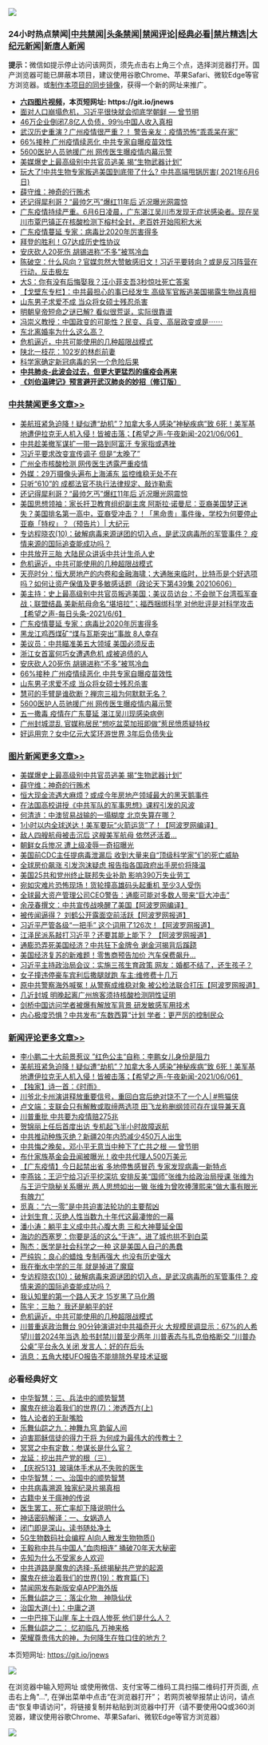 ![](https://raw.githubusercontent.com/fqnews/bnews/master/64photo/fqnews-qr.jpg)

<div id="tt">
<h3>24小时热点禁闻|<a href="#%E4%B8%AD%E5%85%B1%E7%A6%81%E9%97%BB%E6%9B%B4%E5%A4%9A%E6%96%87%E7%AB%A0">中共禁闻</a>|<a href="#%E5%9B%BE%E7%89%87%E6%96%B0%E9%97%BB%E6%9B%B4%E5%A4%9A%E6%96%87%E7%AB%A0">头条禁闻</a>|<a href="#%E6%96%B0%E9%97%BB%E8%AF%84%E8%AE%BA%E6%9B%B4%E5%A4%9A%E6%96%87%E7%AB%A0">禁闻评论|<a href="#%E5%BF%85%E7%9C%8B%E7%BB%8F%E5%85%B8%E5%A5%BD%E6%96%87">经典必看|<a href="/video.md#%E7%A6%81%E7%89%87%E7%B2%BE%E9%80%89">禁片精选</a>|<a href="https://github.com/fqnews/djy/blob/master/gb/nf1351518.md#1">大纪元新闻</a>|<a href="https://github.com/fqnews/ntdtv/blob/master/gb/prog204.md#1">新唐人新闻</a></h3>
<div><b>提示：</b>微信如提示停止访问该网页，须先点击右上角三个点，选择浏览器打开。国产浏览器可能已屏蔽本项目，建议使用谷歌Chrome、苹果Safari、微软Edge等官方浏览器。或<a href="https://github.com/fqnews/bnews/blob/master/%E5%88%B6%E4%BD%9Cgit%E7%A6%81%E9%97%BB%E9%95%9C%E5%83%8F.md">制作本项目的同步镜像</a>，获得一个新的网址来推广。</div>
<ul>
<li><b><a href="http://d1.bdrive.tk/64.mp4" target="_blank">六四图片视频</a>，本页短网址: https://git.io/jnews</b></li>
<li><a href="/comments/20210606/1561431.md">面对人口崩塌危机，习近平很快就会彻底学朝鲜 — 曾节明</a></li>
<li><a href="/cnnews/20210606/1561461.md">46万企业倒闭7.8亿人负债，99％中国人收入真相</a></li>
<li><a href="/comments/20210606/1561557.md">武汉历史重演？广州疫情很严重？！ 警告亲友：疫情恐怖“乖乖呆在家”</a></li>
<li><a href="/cbnews/20210607/1561645.md">66%接种 广州疫情续恶化 中共专家自曝疫苗效性</a></li>
<li><a href="/cbnews/20210607/1561594.md">5600医护人员驰援广州 网传医生曝疫情内幕示警</a></li>
<li><a href="/topimagenews/20210607/1561590.md">美媒爆史上最高级别中共官员逃美 揭“生物武器计划”</a></li>
<li><a href="/bannedvideo/20210607/1561601.md">玩大了!中共生物专家叛逃美国到底带了什么? 中共高端甩锅厉害( 2021年6月6日)</a></li>
<li><a href="/topimagenews/20210606/1561402.md">薛守维：神奇的行贿术</a></li>
<li><a href="/cbnews/20210607/1561707.md">还记得犀利哥？“最帅乞丐”爆红11年后 近况曝光网震惊</a></li>
<li><a href="/bannedvideo/20210606/1561458.md">广东疫情持续严重。6月6日凌晨，广东湛江吴川市发现无症状感染者。现在吴川市覃巴镇正在核酸检测下榕村全封，老百姓开始囤积大米</a></li>
<li><a href="/cbnews/20210607/1561676.md">广东疫情蔓延 专家：病毒比2020年厉害得多</a></li>
<li><a href="/baitai/20210607/1561610.md">拜登的胜利！G7达成历史性协议</a></li>
<li><a href="/cbnews/20210607/1561646.md">安庆砍人20死伤 胡锡进称“不多”被骂冷血</a></li>
<li><a href="/bannedvideo/20210606/1561468.md">陈破空：什么风向？官媒忽然大赞敏感旧文！习近平要转向？或是反习阵营在行动，反击极左</a></li>
<li><a href="/yule/20210607/1561603.md">大S：你有没有后悔娶我？汪小菲支吾3秒惊吐死亡答案</a></li>
<li><a href="/comments/20210607/1561595.md">【戈壁东专栏】：中共最担心的事已经发生 高级军官叛逃美国揭露生物战真相</a></li>
<li><a href="/cbnews/20210607/1561644.md">山东男子求爱不成 当众将女硕士残忍杀害</a></li>
<li><a href="/lifebaike/20210606/1561460.md">明朝皇帝短命之谜已解? 看似很荒诞，实际很靠谱</a></li>
<li><a href="/comments/20210606/1561513.md">冯崇义教授：中国政变的可能性？民变、兵变、高层政变或是⋯⋯</a></li>
<li><a href="/cnnews/20210607/1561681.md">东北离婚率为什么这么高？</a></li>
<li><a href="/comments/20210607/1561688.md">危机逼近，中共可能使用的几种超限战模式</a></li>
<li><a href="/cnnews/20210607/1561717.md">陕北一枝花：102岁的林彪前妻</a></li>
<li><a href="/cnnews/20210607/1561668.md">科学家确定新冠病毒的另一个危险后果</a></li>
<li><b><a href="/comments/20200211/1275071.md" target="_blank">中共肺炎-此波会过去，但更大更猛烈的瘟疫会再来</a></b></li>
<li><b><a href="/comments/20200207/1272816.md" target="_blank">《刘伯温碑记》预言避开武汉肺炎的妙招（修订版）</a></b></li>
</ul>
</div>

<div class="catlist">
<h3><a href="/cbnews/" target="_blank">中共禁闻</a><span><a href="/cbnews/" target="_blank" rel="nofollow">更多文章>></a></span></h3>
<ul>
<li><a href="/comments/20210607/1561820.md" target="_blank">美航班紧急迫降！疑似遭“劫机”？加拿大多人感染”神秘疾病”致 6死！美军基地遭伊拉克无人机入侵！皆被击落；【希望之声-午夜新闻-2021/06/06】</a></li>
<li><a href="/cbnews/20210607/1561768.md" target="_blank">中共趁美撤军谋扩一带一路到阿富汗 专家指或遇挫</a></li>
<li><a href="/cbnews/20210607/1561767.md" target="_blank">习近平要求改变宣传调子 但是“太晚了”</a></li>
<li><a href="/cbnews/20210607/1561766.md" target="_blank">广州全市核酸检测 网传医生透露严重疫情</a></li>
<li><a href="/cbnews/20210607/1561765.md" target="_blank">外媒：29万摄像头遍布上海浦东 监控维稳无处不在</a></li>
<li><a href="/cbnews/20210607/1561764.md" target="_blank">只听“610”的 成都法官不执行法律规定、敲诈勒索</a></li>
<li><a href="/cbnews/20210607/1561707.md" target="_blank">还记得犀利哥？“最帅乞丐”爆红11年后 近况曝光网震惊</a></li>
<li><a href="/cbnews/20210607/1561704.md" target="_blank">美国思想领袖：家长扞卫教育组织副主席 阿斯拉·诺曼尼：亚裔美国梦正迷失？美国排名第一高中，亚裔受冲击？！「黑命贵」事件後，学校为何要停止亚裔「特权」？（预告片）| 大纪元</a></li>
<li><a href="/comments/20210607/1561703.md" target="_blank">专访程晓农(10)：破解病毒来源谜团的切入点，是武汉病毒所的军管事件？ 疫情来源的国际追查能成功吗？</a></li>
<li><a href="/cbnews/20210607/1561689.md" target="_blank">中共放开三胎 大陆民众讲诉中共计生杀人史</a></li>
<li><a href="/comments/20210607/1561688.md" target="_blank">危机逼近，中共可能使用的几种超限战模式</a></li>
<li><a href="/cbnews/20210607/1561687.md" target="_blank">天亮时分：恒大房地产的内卷和金融海啸；大通胀来临时，比特币是个好选项吗？如何让资产保值及更多敏感话题（政论天下第439集 20210606）</a></li>
<li><a href="/comments/20210607/1561679.md" target="_blank">美主持：史上最高级别中共官员叛逃美国；美议员访台：不会抛下台湾孤军奋战；联盟结晶 美新航母命名“堪培拉”；福西捆绑科学 对他批评是对科学攻击【希望之声-每日头条-2021/6/6】</a></li>
<li><a href="/cbnews/20210607/1561676.md" target="_blank">广东疫情蔓延 专家：病毒比2020年厉害得多</a></li>
<li><a href="/cbnews/20210607/1561674.md" target="_blank">黑龙江鸡西煤矿“煤与瓦斯突出”事故 8人幸存</a></li>
<li><a href="/cbnews/20210607/1561648.md" target="_blank">美议员：中共瞄准美五大领域 美国必须反击</a></li>
<li><a href="/cbnews/20210607/1561647.md" target="_blank">浙江女首富何巧女遭遇危机 成被追债的人</a></li>
<li><a href="/cbnews/20210607/1561646.md" target="_blank">安庆砍人20死伤 胡锡进称“不多”被骂冷血</a></li>
<li><a href="/cbnews/20210607/1561645.md" target="_blank">66%接种 广州疫情续恶化 中共专家自曝疫苗效性</a></li>
<li><a href="/cbnews/20210607/1561644.md" target="_blank">山东男子求爱不成 当众将女硕士残忍杀害</a></li>
<li><a href="/comments/20210607/1561640.md" target="_blank">慧可的手臂是谁砍断？禅宗三祖为何默默无名？</a></li>
<li><a href="/cbnews/20210607/1561594.md" target="_blank">5600医护人员驰援广州 网传医生曝疫情内幕示警</a></li>
<li><a href="/cbnews/20210607/1561593.md" target="_blank">五一撒毒 疫情在广东蔓延 湛江吴川现感染病例</a></li>
<li><a href="/cbnews/20210607/1561592.md" target="_blank">广州封城混乱 官媒称居民“想吃盆菜加班即做”惹民愤质疑特权</a></li>
<li><a href="/cbnews/20210607/1561583.md" target="_blank">好运用完？女中亿元大奖环游世界 3年后负债失业</a></li>

</ul>
</div>
<div class="catlist">
<h3><a href="/topimagenews/" target="_blank">图片新闻</a><span><a href="/topimagenews/" target="_blank" rel="nofollow">更多文章>></a></span></h3>
<ul>
<li><a href="/topimagenews/20210607/1561590.md" target="_blank">美媒爆史上最高级别中共官员逃美 揭“生物武器计划”</a></li>
<li><a href="/topimagenews/20210606/1561402.md" target="_blank">薛守维：神奇的行贿术</a></li>
<li><a href="/topimagenews/20210606/1561365.md" target="_blank">恒大现金流遇大麻烦？或成今年房地产领域最大的黑天鹅事件</a></li>
<li><a href="/comments/20210606/1561346.md" target="_blank">在法国高校讲授《中共军队的军事思想》课程引发的风波</a></li>
<li><a href="/topimagenews/20210606/1561115.md" target="_blank">何清涟：中澳贸易战输的一塌糊度 北京失算在哪？</a></li>
<li><a href="/topimagenews/20210605/1560838.md" target="_blank">1小时以内全球送达！美军要玩“火箭运货”了！【阿波罗网编译】</a></li>
<li><a href="/topimagenews/20210605/1560764.md" target="_blank">敌人四艘航母被击沉后 这艘美军航母 依然还活着&#8230;</a></li>
<li><a href="/topimagenews/20210605/1560763.md" target="_blank">朝鲜女兵惨况 遭上级凌辱一奇招曝光</a></li>
<li><a href="/topimagenews/20210604/1560399.md" target="_blank">美国前CDC主任提病毒泄漏后 收到大量来自“顶级科学家”们的死亡威胁</a></li>
<li><a href="/topimagenews/20210604/1559716.md" target="_blank">全球房价飙涨 引发泡沫疑虑 报告指各国政府出手房价将降温</a></li>
<li><a href="/topimagenews/20210604/1559658.md" target="_blank">美国25共和党州终止联邦失业补助 影响390万失业劳工</a></li>
<li><a href="/topimagenews/20210604/1559625.md" target="_blank">宛如灾难片恐怖现场！货轮撞高雄码头起重机 至少3人受伤</a></li>
<li><a href="/topimagenews/20210604/1559624.md" target="_blank">全球最大资产管理公司CEO警告：通膨可能对多数人带来“巨大冲击”</a></li>
<li><a href="/topimagenews/20210603/1559198.md" target="_blank">余茂春撰文：中共宣传战唤醒了美国【阿波罗网编译】</a></li>
<li><a href="/topimagenews/20210602/1558626.md" target="_blank">被传闻逼得？ 刘鹤公开露面空前活跃【阿波罗网报道】</a></li>
<li><a href="/topimagenews/20210602/1558579.md" target="_blank">习近平严管各级“一把手” 这个词用了126次！【阿波罗网报道】</a></li>
<li><a href="/topimagenews/20210601/1557942.md" target="_blank">江泽民派系敲打习近平？还要其能上能下？ 【阿波罗网报道】</a></li>
<li><a href="/topimagenews/20210601/1557763.md" target="_blank">通膨恐弄死美国经济？中共狂下金牌令 谢金河揭背后蹊跷</a></li>
<li><a href="/topimagenews/20210601/1557490.md" target="_blank">美国经济复苏的新难题！零售商预告加价 汽车保费飙升…</a></li>
<li><a href="/topimagenews/20210531/1557253.md" target="_blank">习近平主持政治局会议：实施三孩生育政策 网友：婚都不结了，还生孩子？</a></li>
<li><a href="/topimagenews/20210531/1557216.md" target="_blank">女子撞违停豪车宾利后撒腿就跑 车主:维修费十几万</a></li>
<li><a href="/topimagenews/20210531/1557014.md" target="_blank">原中共警察海外喊冤！从警察成维稳对象 被公检法联合打压【阿波罗网报道】</a></li>
<li><a href="/topimagenews/20210531/1556882.md" target="_blank">几近封城 明晚起离广州旅客须持核酸检测阴性证明</a></li>
<li><a href="/topimagenews/20210531/1556881.md" target="_blank">剑桥中国访问学者被爆有解放军背景 研发敏感军用技术</a></li>
<li><a href="/topimagenews/20210530/1556364.md" target="_blank">内心极度恐惧？中共发布“东数西算”计划 学者：更严厉的控制民众</a></li>

</ul>
</div>
<div class="catlist">
<h3><a href="/comments/" target="_blank">新闻评论</a><span><a href="/comments/" target="_blank" rel="nofollow">更多文章>></a></span></h3>
<ul>
<li><a href="/comments/20210607/1561827.md" target="_blank">李小鹏二十大前景惹议 ”红色公主“自称：李鹏女儿身份是阻力</a></li>
<li><a href="/comments/20210607/1561820.md" target="_blank">美航班紧急迫降！疑似遭“劫机”？加拿大多人感染”神秘疾病”致 6死！美军基地遭伊拉克无人机入侵！皆被击落；【希望之声-午夜新闻-2021/06/06】</a></li>
<li><a href="/comments/20210607/1561819.md" target="_blank">【独家】诗一首：《时雨》</a></li>
<li><a href="/comments/20210607/1561818.md" target="_blank">川爷北卡州演讲释放重要信号，重回白宫后绝对饶不了一个人│#熊猫侠</a></li>
<li><a href="/comments/20210607/1561814.md" target="_blank">卢文端：支联会只有解散或取缔两选项 田飞龙称删纲领可存在误导兼天真</a></li>
<li><a href="/comments/20210607/1561813.md" target="_blank">川普重批 中共要为疫情赔275兆</a></li>
<li><a href="/comments/20210607/1561812.md" target="_blank">贺锦丽上任后首度出访 专机起飞半小时故障返航</a></li>
<li><a href="/comments/20210607/1561811.md" target="_blank">中共推动种族灭绝？新疆20年内恐减少450万人出生</a></li>
<li><a href="/comments/20210607/1561683.md" target="_blank">中共悔之晚矣，邓小平无意当中种下了亡共之根 — 曾节明</a></li>
<li><a href="/comments/20210607/1561779.md" target="_blank">布什家族基金会丑闻被曝光！收中共代理人500万美元</a></li>
<li><a href="/comments/20210607/1561778.md" target="_blank">【广东疫情】今日起禁出省 多地停售感冒药 专家发现病毒一新特点</a></li>
<li><a href="/comments/20210607/1561761.md" target="_blank">李燕铭：王沪宁给习近平挖深坑 安排反美“国师”张维为给政治局授课 张维为与王沪宁隐秘关系曝光 两人思想如出一辙 张维为曾吹捧薄熙来“做大事有眼光有魄力”</a></li>
<li><a href="/comments/20210607/1561741.md" target="_blank">觅真：“六一零”是中共迫害法轮功的主要帮凶</a></li>
<li><a href="/comments/20210607/1561724.md" target="_blank">计划生育：灭绝人性当数九十年代这最凄惨的一幕</a></li>
<li><a href="/comments/20210607/1561714.md" target="_blank">潘小涛：躺平主义成中共心腹大患 三和大神蔓延全国</a></li>
<li><a href="/comments/20210607/1561713.md" target="_blank">海边的西塞罗：你要是活的这么“于连”，进了城也拱不到白菜</a></li>
<li><a href="/comments/20210607/1561712.md" target="_blank">陶杰：医学是社会科学之一种 这是美国人自己的愚蠢</a></li>
<li><a href="/comments/20210607/1561711.md" target="_blank">严纯钩：良心的蜡烛 专制再强大 也没有历史强大</a></li>
<li><a href="/comments/20210607/1561710.md" target="_blank">我在衡水中学的三年 就是掉进了魔窟</a></li>
<li><a href="/comments/20210607/1561703.md" target="_blank">专访程晓农(10)：破解病毒来源谜团的切入点，是武汉病毒所的军管事件？ 疫情来源的国际追查能成功吗？</a></li>
<li><a href="/comments/20210607/1561693.md" target="_blank">我认知里的第一个路人天才 15岁黑了马化腾</a></li>
<li><a href="/comments/20210607/1561692.md" target="_blank">陈宇：三胎？ 我还是躺平的好</a></li>
<li><a href="/comments/20210607/1561688.md" target="_blank">危机逼近，中共可能使用的几种超限战模式</a></li>
<li><a href="/comments/20210607/1561686.md" target="_blank">川普重返政治舞台 90分钟演讲对中共福奇开火 大规模民调显示：67%的人希望川普2024年当选 脸书封禁川普至少两年 川普表态与扎克伯格断交 “川普办公桌”平台永久关闭 发言人：好的在后头</a></li>
<li><a href="/comments/20210607/1561685.md" target="_blank">消息：五角大楼UFO报告不能排除外星技术证据</a></li>

</ul>
</div>

<div class="catlist">
<h3>必看经典好文</h3>
<ul>
<li><a href="/comments/20200605/783248.md" target="_blank">中华智慧：三、兵法中的顺势智慧</a></li>
<li><a href="/topimagenews/20180527/948369.md" target="_blank">魔鬼在统治着我们的世界(7)：渗透西方(上)</a></li>
<li><a href="/comments/20200606/783250.md" target="_blank">牲人论者的无耻嘴脸</a></li>
<li><a href="/tculture/20170718/793528.md" target="_blank">乐舞仙踪之九：神舞九穹 韵留人间</a></li>
<li><a href="/comments/20200622/1346846.md" target="_blank">迫害耶稣信徒的得力干将  为何成为最伟大的传教士？</a></li>
<li><a href="/tculture/20200812/1378929.md" target="_blank">冥冥之中有定数：参谋长是什么官？</a></li>
<li><a href="/comments/20200929/1405201.md" target="_blank">龙延：挖出共产党的根（三）</a></li>
<li><a href="/cbnews/20210526/1554325.md" target="_blank">【庆祝513】玻璃体手术从不失败的医生</a></li>
<li><a href="/comments/20200605/1340202.md" target="_blank">中华智慧：一、治国中的顺势智慧</a></li>
<li><a href="/ccpdope/20200412/1311165.md" target="_blank">中共病毒溯源 独家纪录片揭真相</a></li>
<li><a href="/ccpdope/20200531/1337409.md" target="_blank">古籍中关于瘟神的传说</a></li>
<li><a href="/sohnews/20150904/445868.md" target="_blank">医生罢工，死亡率却下降说明什么</a></li>
<li><a href="/comments/20200609/1342224.md" target="_blank">神话密码解译：一、女娲造人</a></li>
<li><a href="/tculture/20200803/1373949.md" target="_blank">闭门即是深山，读书随处净土</a></li>
<li><a href="/topimagenews/20200527/1335347.md" target="_blank">5G生物数码社会编程 AI向人散发生物物质()</a></li>
<li><a href="/cbnews/20200730/1371580.md" target="_blank">王毅称中共与中国人“血肉相连” 捅破70年天大秘密</a></li>
<li><a href="/comments/20200620/1346848.md" target="_blank">先知为什么不受家乡人欢迎</a></li>
<li><a href="/comments/20181209/1044543.md" target="_blank">中共道路是魔鬼的选择-系统揭秘共产党的起源</a></li>
<li><a href="/comments/20180716/972458.md" target="_blank">魔鬼在统治着我们的世界(19)：教育篇(下)</a></li>
<li><a href="/comments/20200627/783266.md" target="_blank">禁闻网发布新版安卓APP海外版</a></li>
<li><a href="/tculture/20190101/1056889.md" target="_blank">乐舞仙踪之三：落尘化物　神隐仙伏</a></li>
<li><a href="/cbnews/20180316/915423.md" target="_blank">治国大道(十)：中庸之道</a></li>
<li><a href="/cbnews/20200611/1343057.md" target="_blank">一中巴摔下山崖 车上十四人惨死 他们是什么人？</a></li>
<li><a href="/tculture/20170711/790081.md" target="_blank">乐舞仙踪之二： 忆初临凡 万神来格</a></li>
<li><a href="/comments/20200618/1346830.md" target="_blank">荣耀尊贵伟大的神，为何降生在牲口住的地方？</a></li>

</ul>
</div>

本页短网址: https://git.io/jnews

![](https://raw.githubusercontent.com/fqnews/bnews/master/64photo/fqnews-qr.jpg)

在浏览器中输入短网址 或使用微信、支付宝等二维码工具扫描二维码打开页面, 点击右上角"...", 在弹出菜单中点击“在浏览器打开”； 若网页被举报禁止访问，请点击“恢复申请访问”，将链接复制并粘贴到浏览器中打开（请不要使用QQ或360浏览器，建议使用谷歌Chrome、苹果Safari、微软Edge等官方浏览器）

![](https://raw.githubusercontent.com/fqnews/bnews/master/64photo/wx.jpg)